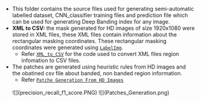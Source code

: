 
- This folder contains the source files used for generating semi-automatic labelled dataset, CNN_classifier training files and prediction file which can be used for generating Deep Banding index for any image. 
- **XML to CSV:** the mask generated for HD images of size 1920x1080 were stored in XML files, these XML files contain information about the rectangular masking coordinates.
These rectangular masking coordinates were generated using [`LabelImg`](https://github.com/tzutalin/labelImg).
  - Refer [`XML_to_CSV`](xml_to_csv.py) for the code used to convert XML files region infomation to CSV files.
- The patches are generated using heuristic rules from HD images and the obatined csv file about banded, non banded region information.
  - Refer [`Patche Generation From HD Images`](Generating_patches_from_HD_images.py)
  <br>
       ![](precision_recall_f1_score.PNG)
  ![](Patches_Generation.png)
